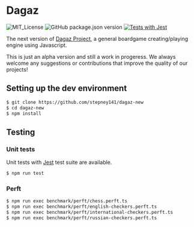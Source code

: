 # Dagaz

<!--
![](./logo_transparent.png)
-->

![MIT_License](https://img.shields.io/github/license/stepney141/dagaz-new?color=blue)
![GitHub package.json version](https://img.shields.io/github/package-json/v/stepney141/dagaz-new?color=brightgreen)
[![Tests with Jest](https://github.com/stepney141/dagaz-new/actions/workflows/coverage-commit.yml/badge.svg?branch=master)](https://github.com/stepney141/dagaz-new/actions/workflows/coverage-commit.yml)

The next version of [Dagaz Project](https://github.com/GlukKazan/Dagaz), a general boardgame creating/playing engine using Javascript.

This is just an alpha version and still a work in progeress. We always welcome any suggestions or contributions that improve the quality of our projects!

## Setting up the dev environment

```bash
$ git clone https://github.com/stepney141/dagaz-new
$ cd dagaz-new
$ npm install
```

## Testing

### Unit tests

Unit tests with [Jest](https://jestjs.io/) test suite are available.

```bash
$ npm run test
```

### Perft

```bash
$ npm run exec benchmark/perft/chess.perft.ts
$ npm run exec benchmark/perft/english-checkers.perft.ts
$ npm run exec benchmark/perft/international-checkers.perft.ts
$ npm run exec benchmark/perft/russian-checkers.perft.ts
```
